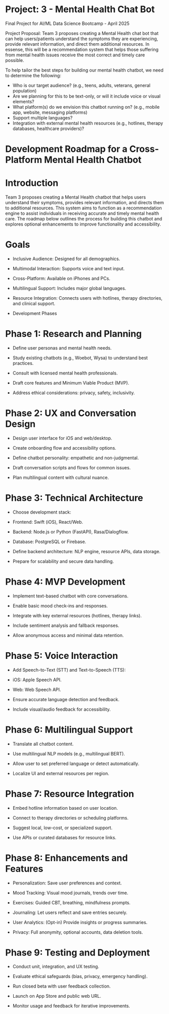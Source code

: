 # Project: 3 - Mental Health Chat Bot
Final Project for AI/ML Data Science Bootcamp - April 2025

Project Proposal: Team 3 proposes creating a Mental Health chat bot that can help users/patients understand the symptoms they are experiencing, provide relevant information, and direct them additional resources. In essense, this will be a recommendation system that helps those suffering from mental health issues receive the most correct and timely care possible.

To help tailor the best steps for building our mental health chatbot, we need to determine the following:
- Who is our target audience? (e.g., teens, adults, veterans, general population)
- Are we planning for this to be text-only, or will it include voice or visual elements?
- What platform(s) do we envision this chatbot running on? (e.g., mobile app, website, messaging platforms)
- Support multiple languages?
- Integration with external mental health resources (e.g., hotlines, therapy databases, healthcare providers)?

# Development Roadmap for a Cross-Platform Mental Health Chatbot

# Introduction

Team 3 proposes creating a Mental Health chatbot that helps users understand their symptoms, provides relevant information, and directs them to additional resources. This system aims to function as a recommendation engine to assist individuals in receiving accurate and timely mental health care. The roadmap below outlines the process for building this chatbot and explores optional enhancements to improve functionality and accessibility.

# Goals

- Inclusive Audience: Designed for all demographics.

- Multimodal Interaction: Supports voice and text input.

- Cross-Platform: Available on iPhones and PCs.

- Multilingual Support: Includes major global languages.

- Resource Integration: Connects users with hotlines, therapy directories, and clinical support.

- Development Phases

# Phase 1: Research and Planning

- Define user personas and mental health needs.

- Study existing chatbots (e.g., Woebot, Wysa) to understand best practices.

- Consult with licensed mental health professionals.

- Draft core features and Minimum Viable Product (MVP).

- Address ethical considerations: privacy, safety, inclusivity.

# Phase 2: UX and Conversation Design

- Design user interface for iOS and web/desktop.

- Create onboarding flow and accessibility options.

- Define chatbot personality: empathetic and non-judgmental.

- Draft conversation scripts and flows for common issues.

- Plan multilingual content with cultural nuance.

# Phase 3: Technical Architecture

- Choose development stack:

- Frontend: Swift (iOS), React/Web.

- Backend: Node.js or Python (FastAPI), Rasa/Dialogflow.

- Database: PostgreSQL or Firebase.

- Define backend architecture: NLP engine, resource APIs, data storage.

- Prepare for scalability and secure data handling.

# Phase 4: MVP Development

- Implement text-based chatbot with core conversations.

- Enable basic mood check-ins and responses.

- Integrate with key external resources (hotlines, therapy links).

- Include sentiment analysis and fallback responses.

- Allow anonymous access and minimal data retention.

# Phase 5: Voice Interaction

- Add Speech-to-Text (STT) and Text-to-Speech (TTS):

- iOS: Apple Speech API.

- Web: Web Speech API.

- Ensure accurate language detection and feedback.

- Include visual/audio feedback for accessibility.

# Phase 6: Multilingual Support

- Translate all chatbot content.

- Use multilingual NLP models (e.g., multilingual BERT).

- Allow user to set preferred language or detect automatically.

- Localize UI and external resources per region.

# Phase 7: Resource Integration

- Embed hotline information based on user location.

- Connect to therapy directories or scheduling platforms.

- Suggest local, low-cost, or specialized support.

- Use APIs or curated databases for resource links.

# Phase 8: Enhancements and Features

- Personalization: Save user preferences and context.

- Mood Tracking: Visual mood journals, trends over time.

- Exercises: Guided CBT, breathing, mindfulness prompts.

- Journaling: Let users reflect and save entries securely.

- User Analytics: (Opt-in) Provide insights or progress summaries.

- Privacy: Full anonymity, optional accounts, data deletion tools.

# Phase 9: Testing and Deployment

- Conduct unit, integration, and UX testing.

- Evaluate ethical safeguards (bias, privacy, emergency handling).

- Run closed beta with user feedback collection.

- Launch on App Store and public web URL.

- Monitor usage and feedback for iterative improvements.

